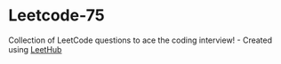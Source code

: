 # Leetcode-75
Collection of LeetCode questions to ace the coding interview! - Created using [LeetHub](https://github.com/QasimWani/LeetHub)
